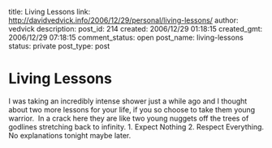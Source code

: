 title: Living Lessons
link: http://davidvedvick.info/2006/12/29/personal/living-lessons/
author: vedvick
description: 
post_id: 214
created: 2006/12/29 01:18:15
created_gmt: 2006/12/29 07:18:15
comment_status: open
post_name: living-lessons
status: private
post_type: post

# Living Lessons

I was taking an incredibly intense shower just a while ago and I thought about two more lessons for your life, if you so choose to take them young warrior.  In a crack here they are like two young nuggets off the trees of godlines stretching back to infinity. 1\. Expect Nothing 2\. Respect Everything. No explanations tonight maybe later.